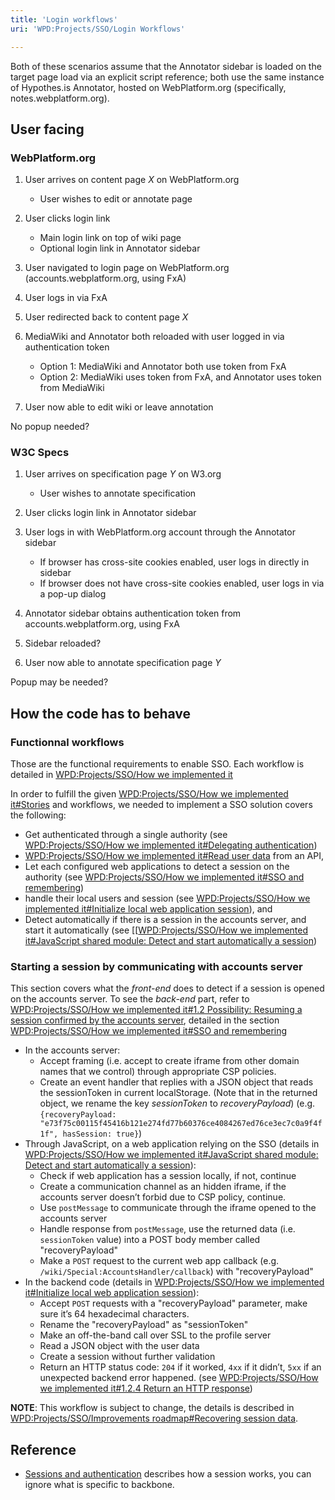 ```yaml
---
title: 'Login workflows'
uri: 'WPD:Projects/SSO/Login Workflows'

---
```

Both of these scenarios assume that the Annotator sidebar is loaded on the target page load via an explicit script reference; both use the same instance of Hypothes.is Annotator, hosted on WebPlatform.org (specifically, notes.webplatform.org).

## User facing

### WebPlatform.org

1.  User arrives on content page *X* on WebPlatform.org
    -   User wishes to edit or annotate page

2.  User clicks login link
    -   Main login link on top of wiki page
    -   Optional login link in Annotator sidebar

3.  User navigated to login page on WebPlatform.org (accounts.webplatform.org, using FxA)
4.  User logs in via FxA
5.  User redirected back to content page *X*
6.  MediaWiki and Annotator both reloaded with user logged in via authentication token
    -   Option 1: MediaWiki and Annotator both use token from FxA
    -   Option 2: MediaWiki uses token from FxA, and Annotator uses token from MediaWiki

7.  User now able to edit wiki or leave annotation

No popup needed?

### W3C Specs

1.  User arrives on specification page *Y* on W3.org
    -   User wishes to annotate specification

2.  User clicks login link in Annotator sidebar
3.  User logs in with WebPlatform.org account through the Annotator sidebar
    -   If browser has cross-site cookies enabled, user logs in directly in sidebar
    -   If browser does not have cross-site cookies enabled, user logs in via a pop-up dialog

4.  Annotator sidebar obtains authentication token from accounts.webplatform.org, using FxA
5.  Sidebar reloaded?
6.  User now able to annotate specification page *Y*

Popup may be needed?

## How the code has to behave

### Functionnal workflows

Those are the functional requirements to enable SSO. Each workflow is detailed in [WPD:Projects/SSO/How we implemented it](/WPD:Projects/SSO/How_we_implemented_it)

In order to fulfill the given [WPD:Projects/SSO/How we implemented it\#Stories](/WPD:Projects/SSO/How_we_implemented_it#Stories) and workflows, we needed to implement a SSO solution covers the following:

-   Get authenticated through a single authority (see [WPD:Projects/SSO/How we implemented it\#Delegating authentication](/WPD:Projects/SSO/How_we_implemented_it#Delegating_authentication))
-   [WPD:Projects/SSO/How we implemented it\#Read user data](/WPD:Projects/SSO/How_we_implemented_it#Read_user_data) from an API,
-   Let each configured web applications to detect a session on the authority (see [WPD:Projects/SSO/How we implemented it\#SSO and remembering](/WPD:Projects/SSO/How_we_implemented_it#SSO_and_remembering))
-   handle their local users and session (see [WPD:Projects/SSO/How we implemented it\#Initialize local web application session](/WPD:Projects/SSO/How_we_implemented_it#Initialize_local_web_application_session)), and
-   Detect automatically if there is a session in the accounts server, and start it automatically (see [[[WPD:Projects/SSO/How we implemented it\#JavaScript shared module: Detect and start automatically a session](/WPD:Projects/SSO/How_we_implemented_it#JavaScript_shared_module:_Detect_and_start_automatically_a_session))

### Starting a session by communicating with accounts server

This section covers what the *front-end* does to detect if a session is opened on the accounts server. To see the *back-end* part, refer to [WPD:Projects/SSO/How we implemented it\#1.2 Possibility: Resuming a session confirmed by the accounts server](/WPD:Projects/SSO/How_we_implemented_it#1.2_Possibility:_Resuming_a_session_confirmed_by_the_accounts_server), detailed in the section [WPD:Projects/SSO/How we implemented it\#SSO and remembering](/WPD:Projects/SSO/How_we_implemented_it#SSO_and_remembering)

-   In the accounts server:
    -   Accept framing (i.e. accept to create iframe from other domain names that we control) through appropriate CSP policies.
    -   Create an event handler that replies with a JSON object that reads the sessionToken in current localStorage. (Note that in the returned object, we rename the key *sessionToken* to *recoveryPayload*) (e.g. `{recoveryPayload: "e73f75c00115f45416b121e274fd77b60376ce4084267ed76ce3ec7c0a9f4f1f", hasSession: true}`)
-   Through JavaScript, on a web application relying on the SSO (details in [WPD:Projects/SSO/How we implemented it\#JavaScript shared module: Detect and start automatically a session](/WPD:Projects/SSO/How_we_implemented_it#JavaScript_shared_module:_Detect_and_start_automatically_a_session)):
    -   Check if web application has a session locally, if not, continue
    -   Create a communication channel as an hidden iframe, if the accounts server doesn’t forbid due to CSP policy, continue.
    -   Use `postMessage` to communicate through the iframe opened to the accounts server
    -   Handle response from `postMessage`, use the returned data (i.e. `sessionToken` value) into a POST body member called "recoveryPayload"
    -   Make a `POST` request to the current web app callback (e.g. `/wiki/Special:AccountsHandler/callback`) with "recoveryPayload"
-   In the backend code (details in [WPD:Projects/SSO/How we implemented it\#Initialize local web application session](/WPD:Projects/SSO/How_we_implemented_it#Initialize_local_web_application_session)):
    -   Accept `POST` requests with a "recoveryPayload" parameter, make sure it’s 64 hexadecimal characters.
    -   Rename the "recoveryPayload" as "sessionToken"
    -   Make an off-the-band call over SSL to the profile server
    -   Read a JSON object with the user data
    -   Create a session without further validation
    -   Return an HTTP status code: `204` if it worked, `4xx` if it didn’t, `5xx` if an unexpected backend error happened. (see [WPD:Projects/SSO/How we implemented it\#1.2.4 Return an HTTP response](/WPD:Projects/SSO/How_we_implemented_it#1.2.4_Return_an_HTTP_response))

**NOTE**: This workflow is subject to change, the details is described in [WPD:Projects/SSO/Improvements roadmap\#Recovering session data](/WPD:Projects/SSO/Improvements_roadmap#Recovering_session_data).

## Reference

-   [Sessions and authentication](http://www.whatcodecraves.com/posts/2012/01/11/backbonejs-sessions-and-authentication) describes how a session works, you can ignore what is specific to backbone.
